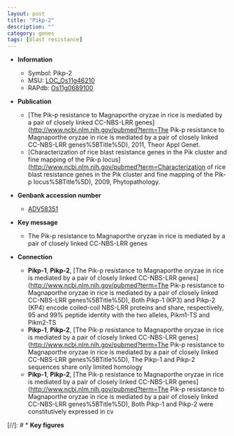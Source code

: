 ```yaml
---
layout: post
title: "Pikp-2"
description: ""
category: genes
tags: [blast resistance]
---
```


* **Information**  
    + Symbol: Pikp-2  
    + MSU: [LOC_Os11g46210](http://rice.plantbiology.msu.edu/cgi-bin/ORF_infopage.cgi?orf=LOC_Os11g46210)  
    + RAPdb: [Os11g0689100](http://rapdb.dna.affrc.go.jp/viewer/gbrowse_details/irgsp1?name=Os11g0689100)  

* **Publication**  
    + [The Pik-p resistance to Magnaporthe oryzae in rice is mediated by a pair of closely linked CC-NBS-LRR genes](http://www.ncbi.nlm.nih.gov/pubmed?term=The Pik-p resistance to Magnaporthe oryzae in rice is mediated by a pair of closely linked CC-NBS-LRR genes%5BTitle%5D), 2011, Theor Appl Genet.
    + [Characterization of rice blast resistance genes in the Pik cluster and fine mapping of the Pik-p locus](http://www.ncbi.nlm.nih.gov/pubmed?term=Characterization of rice blast resistance genes in the Pik cluster and fine mapping of the Pik-p locus%5BTitle%5D), 2009, Phytopathology.

* **Genbank accession number**  
    + [ADV58351](http://www.ncbi.nlm.nih.gov/nuccore/ADV58351)

* **Key message**  
    + The Pik-p resistance to Magnaporthe oryzae in rice is mediated by a pair of closely linked CC-NBS-LRR genes

* **Connection**  
    + __Pikp-1__, __Pikp-2__, [The Pik-p resistance to Magnaporthe oryzae in rice is mediated by a pair of closely linked CC-NBS-LRR genes](http://www.ncbi.nlm.nih.gov/pubmed?term=The Pik-p resistance to Magnaporthe oryzae in rice is mediated by a pair of closely linked CC-NBS-LRR genes%5BTitle%5D), Both Pikp-1 (KP3) and Pikp-2 (KP4) encode coiled-coil NBS-LRR proteins and share, respectively, 95 and 99% peptide identity with the two alleles, Pikm1-TS and Pikm2-TS
    + __Pikp-1__, __Pikp-2__, [The Pik-p resistance to Magnaporthe oryzae in rice is mediated by a pair of closely linked CC-NBS-LRR genes](http://www.ncbi.nlm.nih.gov/pubmed?term=The Pik-p resistance to Magnaporthe oryzae in rice is mediated by a pair of closely linked CC-NBS-LRR genes%5BTitle%5D), The Pikp-1 and Pikp-2 sequences share only limited homology
    + __Pikp-1__, __Pikp-2__, [The Pik-p resistance to Magnaporthe oryzae in rice is mediated by a pair of closely linked CC-NBS-LRR genes](http://www.ncbi.nlm.nih.gov/pubmed?term=The Pik-p resistance to Magnaporthe oryzae in rice is mediated by a pair of closely linked CC-NBS-LRR genes%5BTitle%5D), Both Pikp-1 and Pikp-2 were constitutively expressed in cv

[//]: # * **Key figures**  


